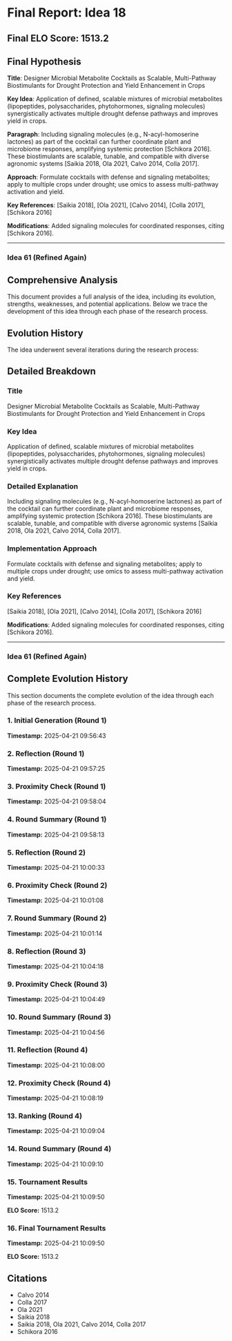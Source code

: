 # Final Report: Idea 18

## Final ELO Score: 1513.2

## Final Hypothesis

**Title**: Designer Microbial Metabolite Cocktails as Scalable, Multi-Pathway Biostimulants for Drought Protection and Yield Enhancement in Crops

**Key Idea**: Application of defined, scalable mixtures of microbial metabolites (lipopeptides, polysaccharides, phytohormones, signaling molecules) synergistically activates multiple drought defense pathways and improves yield in crops.

**Paragraph**: Including signaling molecules (e.g., N-acyl-homoserine lactones) as part of the cocktail can further coordinate plant and microbiome responses, amplifying systemic protection [Schikora 2016]. These biostimulants are scalable, tunable, and compatible with diverse agronomic systems [Saikia 2018, Ola 2021, Calvo 2014, Colla 2017].

**Approach**: Formulate cocktails with defense and signaling metabolites; apply to multiple crops under drought; use omics to assess multi-pathway activation and yield.

**Key References**: [Saikia 2018], [Ola 2021], [Calvo 2014], [Colla 2017], [Schikora 2016]

**Modifications**: Added signaling molecules for coordinated responses, citing [Schikora 2016].

---

### **Idea 61 (Refined Again)**

## Comprehensive Analysis

This document provides a full analysis of the idea, including its evolution, strengths, weaknesses, and potential applications. Below we trace the development of this idea through each phase of the research process.

## Evolution History

The idea underwent several iterations during the research process:

## Detailed Breakdown

### Title

Designer Microbial Metabolite Cocktails as Scalable, Multi-Pathway Biostimulants for Drought Protection and Yield Enhancement in Crops

### Key Idea

Application of defined, scalable mixtures of microbial metabolites (lipopeptides, polysaccharides, phytohormones, signaling molecules) synergistically activates multiple drought defense pathways and improves yield in crops.

### Detailed Explanation

Including signaling molecules (e.g., N-acyl-homoserine lactones) as part of the cocktail can further coordinate plant and microbiome responses, amplifying systemic protection [Schikora 2016]. These biostimulants are scalable, tunable, and compatible with diverse agronomic systems [Saikia 2018, Ola 2021, Calvo 2014, Colla 2017].

### Implementation Approach

Formulate cocktails with defense and signaling metabolites; apply to multiple crops under drought; use omics to assess multi-pathway activation and yield.

### Key References

[Saikia 2018], [Ola 2021], [Calvo 2014], [Colla 2017], [Schikora 2016]

**Modifications**: Added signaling molecules for coordinated responses, citing [Schikora 2016].

---

### **Idea 61 (Refined Again)**

## Complete Evolution History

This section documents the complete evolution of the idea through each phase of the research process.

### 1. Initial Generation (Round 1)
**Timestamp:** 2025-04-21 09:56:43



### 2. Reflection (Round 1)
**Timestamp:** 2025-04-21 09:57:25



### 3. Proximity Check (Round 1)
**Timestamp:** 2025-04-21 09:58:04



### 4. Round Summary (Round 1)
**Timestamp:** 2025-04-21 09:58:13



### 5. Reflection (Round 2)
**Timestamp:** 2025-04-21 10:00:33



### 6. Proximity Check (Round 2)
**Timestamp:** 2025-04-21 10:01:08



### 7. Round Summary (Round 2)
**Timestamp:** 2025-04-21 10:01:14



### 8. Reflection (Round 3)
**Timestamp:** 2025-04-21 10:04:18



### 9. Proximity Check (Round 3)
**Timestamp:** 2025-04-21 10:04:49



### 10. Round Summary (Round 3)
**Timestamp:** 2025-04-21 10:04:56



### 11. Reflection (Round 4)
**Timestamp:** 2025-04-21 10:08:00



### 12. Proximity Check (Round 4)
**Timestamp:** 2025-04-21 10:08:19



### 13. Ranking (Round 4)
**Timestamp:** 2025-04-21 10:09:04



### 14. Round Summary (Round 4)
**Timestamp:** 2025-04-21 10:09:10



### 15. Tournament Results
**Timestamp:** 2025-04-21 10:09:50

**ELO Score:** 1513.2



### 16. Final Tournament Results
**Timestamp:** 2025-04-21 10:09:50

**ELO Score:** 1513.2



## Citations

- Calvo 2014
- Colla 2017
- Ola 2021
- Saikia 2018
- Saikia 2018, Ola 2021, Calvo 2014, Colla 2017
- Schikora 2016
